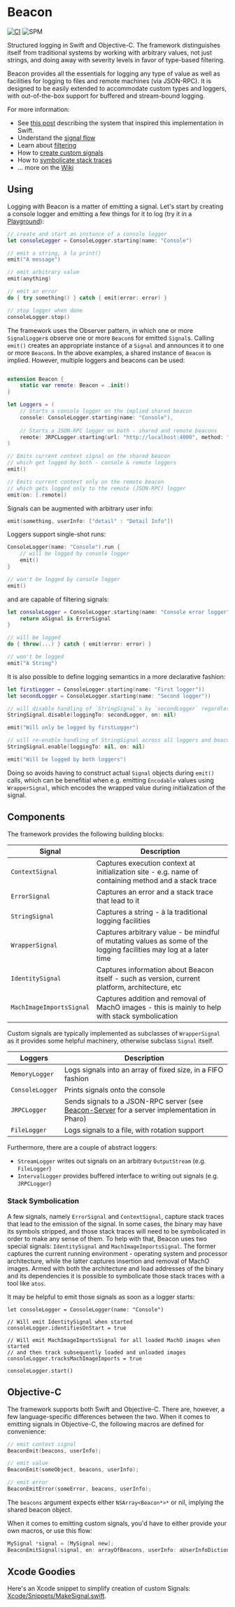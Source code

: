 # Beacon

[![CI](https://github.com/grype/SwiftBeacon/actions/workflows/swift.yml/badge.svg)](https://github.com/grype/SwiftBeacon/actions/workflows/swift.yml) ![SPM](https://img.shields.io/badge/Swift_Package_Manager-compatible-orange)

Structured logging in Swift and Objective-C. The framework distinguishes itself from traditional systems by working with arbitrary values, not just strings, and doing away with severity levels in favor of type-based filtering.

Beacon provides all the essentials for logging any type of value as well as facilities for logging to files and remote machines (via JSON-RPC). It is designed to be easily extended to accommodate custom types and loggers, with out-of-the-box support for buffered and stream-bound logging.

For more information:

* See [this post](http://www.humane-assessment.com/blog/beacon) describing the system that inspired this implementation in Swift.
* Understand the [signal flow](https://github.com/grype/SwiftBeacon/wiki/Signal-flow)
* Learn about [filtering](https://github.com/grype/SwiftBeacon/wiki/Filtering)
* How to [create custom signals](https://github.com/grype/SwiftBeacon/wiki/Creating-Custom-Signals)
* How to [symbolicate stack traces](https://github.com/grype/SwiftBeacon/wiki/Symbolicating-stack-traces)
* ... more on the [Wiki](https://github.com/grype/SwiftBeacon/wiki)


## Using 

Logging with Beacon is a matter of emitting a signal. Let's start by creating a console logger and emitting a few things for it to log (try it in a [Playground](Playground.xcworkspace)):

```swift
// create and start an instance of a console logger
let consoleLogger = ConsoleLogger.starting(name: "Console")

// emit a string, à la print()
emit("A message")

// emit arbitrary value
emit(anything)

// emit an error
do { try something() } catch { emit(error: error) }

// stop logger when done
consoleLogger.stop()
``` 

The framework uses the Observer pattern, in which one or more `SignalLogger`s observe one or more `Beacon`s for emitted `Signal`s. Calling `emit()` creates an appropriate instance of a `Signal` and announces it to one or more `Beacon`s. In the above examples, a shared instance of `Beacon` is implied. However, multiple loggers and beacons can be used:

```swift

extension Beacon {
    static var remote: Beacon = .init()
}

let Loggers = (
    // Starts a console logger on the implied shared beacon
    console: ConsoleLogger.starting(name: "Console"),
    
    // Starts a JSON-RPC logger on both - shared and remote beacons
    remote: JRPCLogger.starting(url: "http://localhost:4000", method: "emit", name: "JRPC", on: [.shared, .remote])
)

// Emits current context signal on the shared beacon
// which get logged by both - console & remote loggers
emit()

// Emits current context only on the remote beacon
// which gets logged only to the remote (JSON-RPC) logger
emit(on: [.remote])
```

Signals can be augmented with arbitrary user info:

```swift
emit(something, userInfo: ["detail" : "Detail Info"])
```

Loggers support single-shot runs:

```swift
ConsoleLogger(name: "Console").run {
    // will be logged by console logger
    emit()
}

// won't be logged by console logger
emit()
```

and are capable of filtering signals:

```swift
let consoleLogger = ConsoleLogger.starting(name: "Console error logger")) {
    return aSignal is ErrorSignal
}

// will be logged
do { throw(...) } catch { emit(error: error) }

// won't be logged
emit("A String")
```

It is also possible to define logging semantics in a more declarative fashion:

```swift
let firstLogger = ConsoleLogger.starting(name: "First logger"))
let secondLogger = ConsoleLogger.starting(name: "Second logger"))

// will disable handling of `StringSignal`s by `secondLogger` regardless of what Beacon the signal came from.
StringSignal.disable(loggingTo: secondLogger, on: nil)

emit("Will only be logged by firstLogger")

// will re-enable handling of StringSignal across all loggers and beacons
StringSignal.enable(loggingTo: nil, on: nil)

emit("Will be logged by both loggers")
```

Doing so avoids having to construct actual `Signal` objects during `emit()` calls, which can be benefitial when e.g. emitting `Encodable` values using `WrapperSignal`, which encodes the wrapped value during initialization of the signal.

##  Components

The framework provides the following building blocks:

| Signal | Description |
| ------ | ----------- |
| `ContextSignal` | Captures execution context at initialization site - e.g. name of containing method and a stack trace |
| `ErrorSignal` | Captures an error and a stack trace that lead to it |
| `StringSignal` | Captures a string - à la traditional logging facilities |
| `WrapperSignal` | Captures arbitrary value - be mindful of mutating values as some of the logging facilities may log at a later time |
| `IdentitySignal` | Captures information about Beacon itself - such as version, current platform, architecture, etc |
| `MachImageImportsSignal` | Captures addition and removal of MachO images - this is mainly to help with stack symbolication |

Custom signals are typically implemented as subclasses of `WrapperSignal` as it provides some helpful machinery, otherwise subclass `Signal` itself.

| Loggers | Description |
| ------- | ----------- |
| `MemoryLogger` | Logs signals into an array of fixed size, in a FIFO fashion |
| `ConsoleLogger` | Prints signals onto the console |
| `JRPCLogger` | Sends signals to a JSON-RPC server (see [Beacon-Server](https://github.com/grype/Beacon-Server/) for a server implementation in Pharo) |
| `FileLogger` | Logs signals to a file, with rotation support |

Furthermore, there are a couple of abstract loggers: 

- `StreamLogger` writes out signals on an arbitrary `OutputStream` (e.g. `FileLogger`)
- `IntervalLogger` provides buffered interface to writing out signals (e.g. `JRPCLogger`) 


### Stack Symbolication 

A few signals, namely `ErrorSignal` and `ContextSignal`, capture stack traces that lead to the emission of the signal. In some cases, the binary may have its symbols stripped, and those stack traces will need to be symbolicated in order to make any sense of them. To help with that, Beacon uses two special signals: `IdentitySignal` and `MachImageImportsSignal`. The former captures the current running environment - operating system and processor architecture, while the latter captures insertion and removal of MachO images. Armed with both the architecture and load addresses of the binary and its dependencies it is possible to symbolicate those stack traces with a tool like `atos`.

It may be helpful to emit those signals as soon as a logger starts:

```
let consoleLogger = ConsoleLogger(name: "Console")

// Will emit IdentitySignal when started
consoleLogger.identifiesOnStart = true

// Will emit MachImageImportsSignal for all loaded MachO images when started 
// and then track subsequently loaded and unloaded images 
consoleLogger.tracksMachImageImports = true

consoleLogger.start() 
```


## Objective-C

The framework supports both Swift and Objective-C. There are, however, a few language-specific differences between the two. When it comes to emitting signals in Objective-C, the following macros are defined for convenience:

```objective-c
// emit context signal
BeaconEmit(beacons, userInfo);

// emit value
BeaconEmit(someObject, beacons, userInfo);

// emit error
BeaconEmitError(someError, beacons, userInfo);
```

The `beacons` argument expects either `NSArray<Beacon*>*` or nil, implying the shared beacon object.

When it comes to emitting custom signals, you'd have to either provide your own macros, or use this flow:

```objective-c
MySignal *signal = [MySignal new];
BeaconEmitSignal(signal, on: arrayOfBeacons, userInfo: aUserInfoDictionary)
```

## Xcode Goodies

Here's an Xcode snippet to simplify creation of custom Signals: [Xcode/Snippets/MakeSignal.swift](Xcode/Snippets/MakeSignal.swift).

